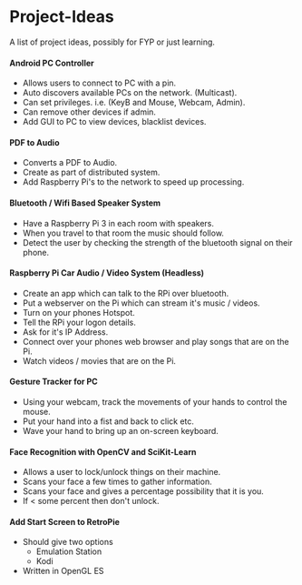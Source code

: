 # Project-Ideas
A list of project ideas, possibly for FYP or just learning.

#### Android PC Controller
* Allows users to connect to PC with a pin.
* Auto discovers available PCs on the network. (Multicast).
* Can set privileges. i.e. (KeyB and Mouse, Webcam, Admin).
* Can remove other devices if admin.
* Add GUI to PC to view devices, blacklist devices.

#### PDF to Audio
* Converts a PDF to Audio.
* Create as part of distributed system.
* Add Raspberry Pi's to the network to speed up processing.

#### Bluetooth / Wifi Based Speaker System
* Have a Raspberry Pi 3 in each room with speakers.
* When you travel to that room the music should follow.
* Detect the user by checking the strength of the bluetooth signal on their phone.

#### Raspberry Pi Car Audio / Video System (Headless)
* Create an app which can talk to the RPi over bluetooth.
* Put a webserver on the Pi which can stream it's music / videos.
* Turn on your phones Hotspot.
* Tell the RPi your logon details.
* Ask for it's IP Address.
* Connect over your phones web browser and play songs that are on the Pi.
* Watch videos / movies that are on the Pi.
 
#### Gesture Tracker for PC
* Using your webcam, track the movements of your hands to control the mouse.
* Put your hand into a fist and back to click etc.
* Wave your hand to bring up an on-screen keyboard.

#### Face Recognition with OpenCV and SciKit-Learn
* Allows a user to lock/unlock things on their machine.
* Scans your face a few times to gather information.
* Scans your face and gives a percentage possibility that it is you.
* If < some percent then don't unlock.

#### Add Start Screen to RetroPie
* Should give two options
  * Emulation Station
  * Kodi
* Written in OpenGL ES
